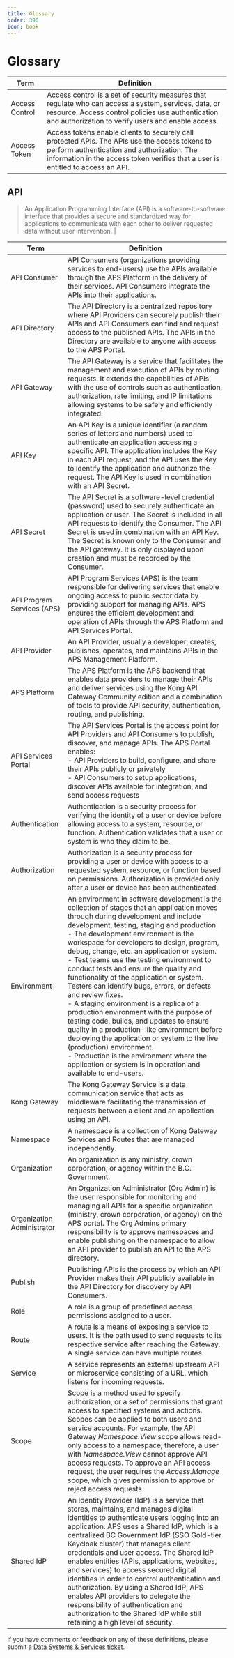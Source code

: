 ```yaml
---
title: Glossary
order: 390
icon: book
---
```


# Glossary

| Term                       | Definition                                                                                                                                                                                                                                                                                                                                                                                                                                                                                                                                                                                                                                                                                                                                                                                                                                                                                                    |
| -------------------------- | ------------------------------------------------------------------------------------------------------------------------------------------------------------------------------------------------------------------------------------------------------------------------------------------------------------------------------------------------------------------------------------------------------------------------------------------------------------------------------------------------------------------------------------------------------------------------------------------------------------------------------------------------------------------------------------------------------------------------------------------------------------------------------------------------------------------------------------------------------------------------------------------------------------- |
| Access Control             | Access control is a set of security measures that regulate who can access a system, services, data, or resource. Access control policies use authentication and authorization to verify users and enable access.                                                                                                                                                                                                                                                                                                                                                                                                                                                                                                                                                                                                                                                                                              |
| Access Token               | Access tokens enable clients to securely call protected APIs. The APIs use the access tokens to perform authentication and authorization. The information in the access token verifies that a user is entitled to access an API.                                                                                                                                                                                                                                                                                                                                                                                                                                                                                                                                                                                                                                                                              |

## API

> An Application Programming Interface (API) is a software-to-software interface that provides a secure and standardized way for applications to communicate with each other to deliver requested data without user intervention.                                                                                                                                                                                                                                                                                                                                                                                                                                                                                                                                                                                                                                                                               |


| Term                       | Definition                                                                                                                                                                                                                                                                                                                                                                                                                                                                                                                                                                                                                                                                                                                                                                                                                                                                                                    |
| -------------------------- | ------------------------------------------------------------------------------------------------------------------------------------------------------------------------------------------------------------------------------------------------------------------------------------------------------------------------------------------------------------------------------------------------------------------------------------------------------------------------------------------------------------------------------------------------------------------------------------------------------------------------------------------------------------------------------------------------------------------------------------------------------------------------------------------------------------------------------------------------------------------------------------------------------------- |
| API Consumer               | API Consumers (organizations providing services to end-users) use the APIs available through the APS Platform in the delivery of their services. API Consumers integrate the APIs into their applications.                                                                                                                                                                                                                                                                                                                                                                                                                                                                                                                                                                                                                                                                                                    |
| API Directory              | The API Directory is a centralized repository where API Providers can securely publish their APIs and API Consumers can find and request access to the published APIs. The APIs in the Directory are available to anyone with access to the APS Portal.                                                                                                                                                                                                                                                                                                                                                                                                                                                                                                                                                                                                                                                       |
| API Gateway                | The API Gateway is a service that facilitates the management and execution of APIs by routing requests. It extends the capabilities of APIs with the use of controls such as authentication, authorization, rate limiting, and IP limitations allowing systems to be safely and efficiently integrated.                                                                                                                                                                                                                                                                                                                                                                                                                                                                                                                                                                                                       |
| API Key                    | An API Key is a unique identifier (a random series of letters and numbers) used to authenticate an application accessing a specific API. The application includes the Key in each API request, and the API uses the Key to identify the application and authorize the request. The API Key is used in combination with an API Secret.                                                                                                                                                                                                                                                                                                                                                                                                                                                                                                                                                                         |
| API Secret                 | The API Secret is a software-level credential (password) used to securely authenticate an application or user. The Secret is included in all API requests to identify the Consumer. The API Secret is used in combination with an API Key. The Secret is known only to the Consumer and the API gateway. It is only displayed upon creation and must be recorded by the Consumer.                                                                                                                                                                                                                                                                                                                                                                                                                                                                                                                             |
| API Program Services (APS) | API Program Services (APS) is the team responsible for delivering services that enable ongoing access to public sector data by providing support for managing APIs. APS ensures the efficient development and operation of APIs through the APS Platform and API Services Portal.                                                                                                                                                                                                                                                                                                                                                                                                                                                                                                                                                                                                                             |
| API Provider               | An API Provider, usually a developer, creates, publishes, operates, and maintains APIs in the APS Management Platform.                                                                                                                                                                                                                                                                                                                                                                                                                                                                                                                                                                                                                                                                                                                                                                                        |
| APS Platform               | The APS Platform is the APS backend that enables data providers to manage their APIs and deliver services using the Kong API Gateway Community edition and a combination of tools to provide API security, authentication, routing, and publishing.                                                                                                                                                                                                                                                                                                                                                                                                                                                                                                                                                                                                                                                           |
| API Services Portal        | The API Services Portal is the access point for API Providers and API Consumers to publish, discover, and manage APIs. The APS Portal enables:<br />- API Providers to build, configure, and share their APIs publicly or privately<br />- API Consumers to setup applications, discover APIs available for integration, and send access requests                                                                                                                                                                                                                                                                                                                                                                                                                                                                                                                                                             |
| Authentication             | Authentication is a security process for verifying the identity of a user or device before allowing access to a system, resource, or function. Authentication validates that a user or system is who they claim to be.                                                                                                                                                                                                                                                                                                                                                                                                                                                                                                                                                                                                                                                                                        |
| Authorization              | Authorization is a security process for providing a user or device with access to a requested system, resource, or function based on permissions. Authorization is provided only after a user or device has been authenticated.                                                                                                                                                                                                                                                                                                                                                                                                                                                                                                                                                                                                                                                                               |
| Environment                | An environment in software development is the collection of stages that an application moves through during development and include development, testing, staging and production.<br />- The development environment is the workspace for developers to design, program, debug, change, etc. an application or system.<br />- Test teams use the testing environment to conduct tests and ensure the quality and functionality of the application or system. Testers can identify bugs, errors, or defects and review fixes.<br />- A staging environment is a replica of a production environment with the purpose of testing code, builds, and updates to ensure quality in a production-like environment before deploying the application or system to the live (production) environment.<br />- Production is the environment where the application or system is in operation and available to end-users. |
| Kong Gateway               | The Kong Gateway Service is a data communication service that acts as middleware facilitating the transmission of requests between a client and an application using an API.                                                                                                                                                                                                                                                                                                                                                                                                                                                                                                                                                                                                                                                                                                                                  |
| Namespace                  | A namespace is a collection of Kong Gateway Services and Routes that are managed independently.                                                                                                                                                                                                                                                                                                                                                                                                                                                                                                                                                                                                                                                                                                                                                                                                               |
| Organization               | An organization is any ministry, crown corporation, or agency within the B.C. Government.                                                                                                                                                                                                                                                                                                                                                                                                                                                                                                                                                                                                                                                                                                                                                                                                                     |
| Organization Administrator | An Organization Administrator (Org Admin) is the user responsible for monitoring and managing all APIs for a specific organization (ministry, crown corporation, or agency) on the APS portal. The Org Admins primary responsibility is to approve namespaces and enable publishing on the namespace to allow an API provider to publish an API to the APS directory.                                                                                                                                                                                                                                                                                                                                                                                                                                                                                                                                         |
| Publish                    | Publishing APIs is the process by which an API Provider makes their API publicly available in the API Directory for discovery by API Consumers.                                                                                                                                                                                                                                                                                                                                                                                                                                                                                                                                                                                                                                                                                                                                                               |
| Role                       | A role is a group of predefined access permissions assigned to a user.                                                                                                                                                                                                                                                                                                                                                                                                                                                                                                                                                                                                                                                                                                                                                                                                                                        |
| Route                      | A route is a means of exposing a service to users. It is the path used to send requests to its respective service after reaching the Gateway. A single service can have multiple routes.                                                                                                                                                                                                                                                                                                                                                                                                                                                                                                                                                                                                                                                                                                                      |
| Service                    | A service represents an external upstream API or microservice consisting of a URL, which listens for incoming requests.                                                                                                                                                                                                                                                                                                                                                                                                                                                                                                                                                                                                                                                                                                                                                                                       |
| Scope                      | Scope is a method used to specify authorization, or a set of permissions that grant access to specified systems and actions. Scopes can be applied to both users and service accounts. For example, the API Gateway _Namespace.View_ scope allows read-only access to a namespace; therefore, a user with _Namespace.View_ cannot approve API access requests. To approve an API access request, the user requires the _Access.Manage_ scope, which gives permission to approve or reject access requests.                                                                                                                                                                                                                                                                                                                                                                                                    |
| Shared IdP                 | An Identity Provider (IdP) is a service that stores, maintains, and manages digital identities to authenticate users logging into an application. APS uses a Shared IdP, which is a centralized BC Government IdP (SSO Gold-tier Keycloak cluster) that manages client credentials and user access. The Shared IdP enables entities (APIs, applications, websites, and services) to access secured digital identities in order to control authentication and authorization. By using a Shared IdP, APS enables API providers to delegate the responsibility of authentication and authorization to the Shared IdP while still retaining a high level of security.                                                                                                                                                                                                                                             |

If you have comments or feedback on any of these definitions, please submit a [Data Systems & Services ticket](https://dpdd.atlassian.net/servicedesk/customer/portal/1/group/1/create/18?summary=APS%20Glossary%20Feedback.&customfield_10402=10423).
